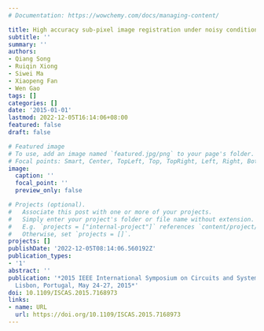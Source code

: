 ```yaml
---
# Documentation: https://wowchemy.com/docs/managing-content/

title: High accuracy sub-pixel image registration under noisy condition
subtitle: ''
summary: ''
authors:
- Qiang Song
- Ruiqin Xiong
- Siwei Ma
- Xiaopeng Fan
- Wen Gao
tags: []
categories: []
date: '2015-01-01'
lastmod: 2022-12-05T16:14:06+08:00
featured: false
draft: false

# Featured image
# To use, add an image named `featured.jpg/png` to your page's folder.
# Focal points: Smart, Center, TopLeft, Top, TopRight, Left, Right, BottomLeft, Bottom, BottomRight.
image:
  caption: ''
  focal_point: ''
  preview_only: false

# Projects (optional).
#   Associate this post with one or more of your projects.
#   Simply enter your project's folder or file name without extension.
#   E.g. `projects = ["internal-project"]` references `content/project/deep-learning/index.md`.
#   Otherwise, set `projects = []`.
projects: []
publishDate: '2022-12-05T08:14:06.560192Z'
publication_types:
- '1'
abstract: ''
publication: '*2015 IEEE International Symposium on Circuits and Systems, ISCAS 2015,
  Lisbon, Portugal, May 24-27, 2015*'
doi: 10.1109/ISCAS.2015.7168973
links:
- name: URL
  url: https://doi.org/10.1109/ISCAS.2015.7168973
---
```

